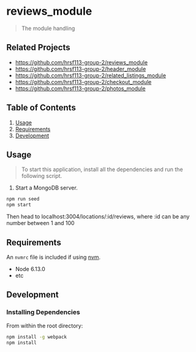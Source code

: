 # reviews_module
> The module handling 

## Related Projects

  - https://github.com/hrsf113-group-2/reviews_module
  - https://github.com/hrsf113-group-2/header_module
  - https://github.com/hrsf113-group-2/related_listings_module
  - https://github.com/hrsf113-group-2/checkout_module
  - https://github.com/hrsf113-group-2/photos_module


## Table of Contents

1. [Usage](#Usage)
1. [Requirements](#requirements)
1. [Development](#development)

## Usage

> To start this application, install all the dependencies and run the following script.
1. Start a MongoDB server.

```sh
npm run seed
npm start
```
Then head to localhost:3004/locations/:id/reviews, where :id can be any number between 1 and 100

## Requirements

An `nvmrc` file is included if using [nvm](https://github.com/creationix/nvm).

- Node 6.13.0
- etc

## Development

### Installing Dependencies

From within the root directory:

```sh
npm install -g webpack
npm install
```
